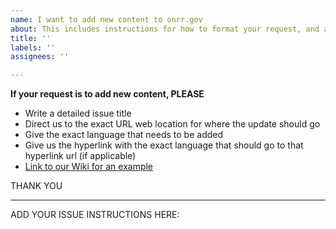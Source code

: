 ```yaml
---
name: I want to add new content to onrr.gov
about: This includes instructions for how to format your request, and a link to an example on our Wiki.
title: ''
labels: ''
assignees: ''

---
```


**If your request is to add new content, PLEASE**

* Write a detailed issue title
* Direct us to the exact URL web location for where the update should go
* Give the exact language that needs to be added
* Give us the hyperlink with the exact language that should go to that hyperlink url (if applicable) 
* [Link to our Wiki for an example](https://github.com/ONRR/onrr.gov-site/wiki/Using-github#example---clear-request-to-add-new-content)

THANK YOU
______________________________________________________________________________________________________________________________________
ADD YOUR ISSUE INSTRUCTIONS HERE:
